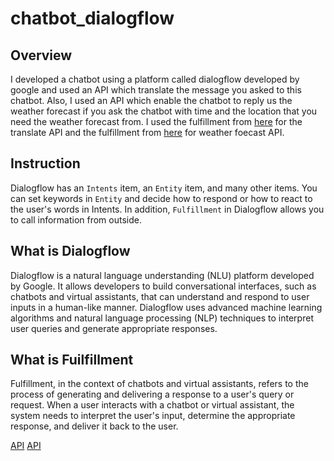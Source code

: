 # chatbot_dialogflow

## Overview
I developed a chatbot using a platform called dialogflow developed by google and used an API which translate the message you asked to this chatbot. Also, I used an API which enable the chatbot to reply us the weather forecast if you ask the chatbot with time and the location that you need the weather forecast from. I used the fulfillment from [here](https://github.com/juanantoniofm12/fulfillment-webhook-translate-python) for the translate API and the fulfillment from [here](https://github.com/dialogflow/fulfillment-weather-python) for weather foecast API.


## Instruction
Dialogflow has an `Intents` item, an `Entity` item, and many other items. You can set keywords in `Entity` and decide how to respond or how to react to the user's words in Intents. In addition, `Fulfillment` in Dialogflow allows you to call information from outside.





## What is Dialogflow
Dialogflow is a natural language understanding (NLU) platform developed by Google. It allows developers to build conversational interfaces, such as chatbots and virtual assistants, that can understand and respond to user inputs in a human-like manner. Dialogflow uses advanced machine learning algorithms and natural language processing (NLP) techniques to interpret user queries and generate appropriate responses.

## What is Fuilfillment
Fulfillment, in the context of chatbots and virtual assistants, refers to the process of generating and delivering a response to a user's query or request. When a user interacts with a chatbot or virtual assistant, the system needs to interpret the user's input, determine the appropriate response, and deliver it back to the user.



[API](https://github.com/juanantoniofm12/fulfillment-webhook-translate-python)
[API](https://github.com/dialogflow/fulfillment-weather-python)

